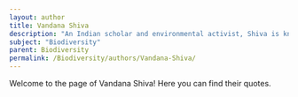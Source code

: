 ```yaml
---
layout: author
title: Vandana Shiva
description: "An Indian scholar and environmental activist, Shiva is known for her advocacy for biodiversity, particularly in the context of agriculture and sustainable practices. She emphasizes the threat of industrial agriculture to biodiversity."
subject: "Biodiversity"
parent: Biodiversity
permalink: /Biodiversity/authors/Vandana-Shiva/
---
```


Welcome to the page of Vandana Shiva! Here you can find their quotes.
